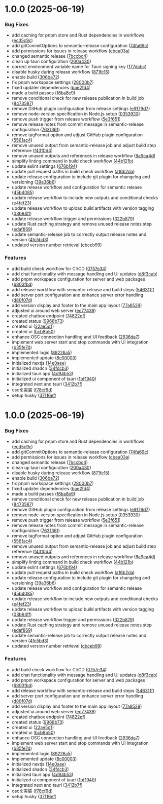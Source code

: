 # 1.0.0 (2025-06-19)


### Bug Fixes

* add caching for pnpm store and Rust dependencies in workflows ([ecd5c9c](https://github.com/kanaru0928/vrc-browser-chat/commit/ecd5c9cd5eb56d40c94073ed0d0395ff30e3040e))
* add gitCommitOptions to semantic-release configuration ([74fa69c](https://github.com/kanaru0928/vrc-browser-chat/commit/74fa69c34f06fcd999c8f5a7adeccc420a7e347f))
* add permissions for issues in release workflow ([cbea03a](https://github.com/kanaru0928/vrc-browser-chat/commit/cbea03a5ddf505f858adbd565c539a90d435ecc9))
* changed semantic release ([7bccbc4](https://github.com/kanaru0928/vrc-browser-chat/commit/7bccbc44ae746807fdf00a54b6954579370d14c8))
* clean up tauri configuration ([200a430](https://github.com/kanaru0928/vrc-browser-chat/commit/200a4308c5dfcdf03c2c5d55b57530fdebf236b6))
* correct environment variable name for Tauri signing key ([177dabc](https://github.com/kanaru0928/vrc-browser-chat/commit/177dabc41dfd55d292efbb5ac328e8ee16537c44))
* disable husky during release workflow ([871fc15](https://github.com/kanaru0928/vrc-browser-chat/commit/871fc15060bfe7ed0a2712b608714b50e4ad4a72))
* enable build ([306ba72](https://github.com/kanaru0928/vrc-browser-chat/commit/306ba72bd897643172b7da8abc9442f61293bbe3))
* fix pnpm workspace settings ([28000b7](https://github.com/kanaru0928/vrc-browser-chat/commit/28000b76120201d41c94922376a505f4a671d804))
* fixed updater dependencies ([bae2fd4](https://github.com/kanaru0928/vrc-browser-chat/commit/bae2fd4c716752d9ba63b152f0c4f0997ad3bf94))
* made a build passes ([f6ba8e9](https://github.com/kanaru0928/vrc-browser-chat/commit/f6ba8e9395731432a0992ce393ca2443b34995ea))
* remove conditional check for new release publication in build job ([8473587](https://github.com/kanaru0928/vrc-browser-chat/commit/8473587236c21112e94d8a35ddec524912ed1c92))
* remove GitHub plugin configuration from release settings ([e9179d7](https://github.com/kanaru0928/vrc-browser-chat/commit/e9179d775332de7e5255f30b6412f8a7500fe55c))
* remove node-version specification in Node.js setup ([0353930](https://github.com/kanaru0928/vrc-browser-chat/commit/03539300772ea6a06f145fc22ac370d8f0729c39))
* remove push trigger from release workflow ([5e3f651](https://github.com/kanaru0928/vrc-browser-chat/commit/5e3f651feb36da506db29150317f897f37b12939))
* remove release notes from commit message in semantic-release configuration ([763136f](https://github.com/kanaru0928/vrc-browser-chat/commit/763136fed84349e8d4242c055eb9dd00dca07b98))
* remove tagFormat option and adjust GitHub plugin configuration ([5561ac4](https://github.com/kanaru0928/vrc-browser-chat/commit/5561ac4d57bce383cda0b9a6abde072615d80a17))
* remove unused output from semantic-release job and adjust build step reference ([f4310d4](https://github.com/kanaru0928/vrc-browser-chat/commit/f4310d48d30b0f3e5095863e3dd96ded27e36d77))
* remove unused outputs and references in release workflow ([6a9ca4d](https://github.com/kanaru0928/vrc-browser-chat/commit/6a9ca4d5c1fdee2906eba96355cd5be0e8aba695))
* simplify linting command in build check workflow ([44b121b](https://github.com/kanaru0928/vrc-browser-chat/commit/44b121b39943f54f48510f52a837f7e8a22e61e7))
* update eslint settings ([676b194](https://github.com/kanaru0928/vrc-browser-chat/commit/676b1946b6aae052cab2e92db3487d16a7400b8c))
* update pull request paths in build check workflow ([a16b2da](https://github.com/kanaru0928/vrc-browser-chat/commit/a16b2dab3b5f01a733e775a71acd69d9fd48df45))
* update release configuration to include git plugin for changelog and versioning ([39a36b6](https://github.com/kanaru0928/vrc-browser-chat/commit/39a36b648e9660b5d164a3ad1b30d46df3beae9d))
* update release workflow and configuration for semantic release ([45b4085](https://github.com/kanaru0928/vrc-browser-chat/commit/45b40851d77b8efcde6bd064ebf495119181b719))
* update release workflow to include new outputs and conditional checks ([e4fef23](https://github.com/kanaru0928/vrc-browser-chat/commit/e4fef231d6d51e8e6b68bc81f01dbd6cf157c963))
* update release workflow to upload build artifacts with version tagging ([03b94ff](https://github.com/kanaru0928/vrc-browser-chat/commit/03b94ff10bdc2124a1c5e8d9fc36961d50606e29))
* update release workflow trigger and permissions ([322b879](https://github.com/kanaru0928/vrc-browser-chat/commit/322b87993328856d8e14ecd21b289cfeac68374f))
* update Rust caching strategy and remove unused release notes step ([edaf869](https://github.com/kanaru0928/vrc-browser-chat/commit/edaf869830ff46072ccbab3be13d54fc127bd6d1))
* update semantic-release job to correctly output release notes and version ([4fc5bd3](https://github.com/kanaru0928/vrc-browser-chat/commit/4fc5bd381413b9ae1cb143c2af41b64a14c0a820))
* updated version number retrieval ([cbceb99](https://github.com/kanaru0928/vrc-browser-chat/commit/cbceb99fcfb31de911e63cd3397b5e16bfe86129))


### Features

* add build check workflow for CI/CD ([0757e34](https://github.com/kanaru0928/vrc-browser-chat/commit/0757e341ada8d1a1ea9d4f16b6a9bc728e9af480))
* add chat functionality with message handling and UI updates ([d8f3cab](https://github.com/kanaru0928/vrc-browser-chat/commit/d8f3cabdcbf597d323ee903c036b66b97e1a922e))
* add pnpm workspace configuration for server and web packages ([6803fbd](https://github.com/kanaru0928/vrc-browser-chat/commit/6803fbd6e2edbf441f069502689055893a655eb2))
* add release workflow with semantic-release and build steps ([546311f](https://github.com/kanaru0928/vrc-browser-chat/commit/546311f7a90965ca4f602e4033168e93763077dd))
* add server port configuration and enhance server error handling ([d80f07d](https://github.com/kanaru0928/vrc-browser-chat/commit/d80f07dce223fca8edcd77f29aa1a94cfde19bf8))
* add version display and footer to the main app layout ([77a8529](https://github.com/kanaru0928/vrc-browser-chat/commit/77a852954250f06a9f3375127250a70785564aec))
* adjusted ui around web server ([ec77439](https://github.com/kanaru0928/vrc-browser-chat/commit/ec77439b70c84e9b2907c5117ef688107ecf1deb))
* created chatbox endpoint ([74822ef](https://github.com/kanaru0928/vrc-browser-chat/commit/74822efe360ca8afcde669e51cee9bcb36374ae7))
* created status ([9968b73](https://github.com/kanaru0928/vrc-browser-chat/commit/9968b73251100592e5f0a86c4356fa66097dce2f))
* created ui ([22ae5d1](https://github.com/kanaru0928/vrc-browser-chat/commit/22ae5d1944e0b7a845720e5fe304392013aa17e2))
* created ui ([bcb8b50](https://github.com/kanaru0928/vrc-browser-chat/commit/bcb8b505b04e4a4dc895c9572cb37ac3c5eaeef1))
* enhance OSC connection handling and UI feedback ([2936da7](https://github.com/kanaru0928/vrc-browser-chat/commit/2936da772e2dcc4818f4e6aa6af792b9e5fc033a))
* implement web server start and stop commands with UI integration ([b35fe7d](https://github.com/kanaru0928/vrc-browser-chat/commit/b35fe7d62a77e63af23374287ca6e7bde564c8a8))
* implemented logic ([89226a5](https://github.com/kanaru0928/vrc-browser-chat/commit/89226a5a392dfa2cbfa7dc929fdae479f03bed7b))
* implemented update ([8c00003](https://github.com/kanaru0928/vrc-browser-chat/commit/8c0000397d87a26f82b79912dea6352ee9060948))
* initialized nextjs ([14e0aee](https://github.com/kanaru0928/vrc-browser-chat/commit/14e0aeeda9bf26f01bf9febde7ec1f9a66df119e))
* initialized shadcn ([34fdcb3](https://github.com/kanaru0928/vrc-browser-chat/commit/34fdcb3d432662e2ebd95d58fd0abdfc2533cddc))
* initialized tauri app ([4d94b53](https://github.com/kanaru0928/vrc-browser-chat/commit/4d94b53ef8408cb2ff9ceec4dd961e5a21a60a6e))
* initialized ui component of tauri ([1bf1940](https://github.com/kanaru0928/vrc-browser-chat/commit/1bf1940197dd06b92e196320bc34a819e8a82cb3))
* integrated next and tauri ([3412b7f](https://github.com/kanaru0928/vrc-browser-chat/commit/3412b7f82a4185b152ac085a724076a8c69cd2e4))
* oscを実装 ([f78cf9d](https://github.com/kanaru0928/vrc-browser-chat/commit/f78cf9dd5d74c737ef105f3cea6e6c382aa6d623))
* setup husky ([37116ef](https://github.com/kanaru0928/vrc-browser-chat/commit/37116efa4828a989ade3b83ab7afe6e535a58ffa))

# 1.0.0 (2025-06-19)


### Bug Fixes

* add caching for pnpm store and Rust dependencies in workflows ([ecd5c9c](https://github.com/kanaru0928/vrc-browser-chat/commit/ecd5c9cd5eb56d40c94073ed0d0395ff30e3040e))
* add gitCommitOptions to semantic-release configuration ([74fa69c](https://github.com/kanaru0928/vrc-browser-chat/commit/74fa69c34f06fcd999c8f5a7adeccc420a7e347f))
* add permissions for issues in release workflow ([cbea03a](https://github.com/kanaru0928/vrc-browser-chat/commit/cbea03a5ddf505f858adbd565c539a90d435ecc9))
* changed semantic release ([7bccbc4](https://github.com/kanaru0928/vrc-browser-chat/commit/7bccbc44ae746807fdf00a54b6954579370d14c8))
* clean up tauri configuration ([200a430](https://github.com/kanaru0928/vrc-browser-chat/commit/200a4308c5dfcdf03c2c5d55b57530fdebf236b6))
* disable husky during release workflow ([871fc15](https://github.com/kanaru0928/vrc-browser-chat/commit/871fc15060bfe7ed0a2712b608714b50e4ad4a72))
* enable build ([306ba72](https://github.com/kanaru0928/vrc-browser-chat/commit/306ba72bd897643172b7da8abc9442f61293bbe3))
* fix pnpm workspace settings ([28000b7](https://github.com/kanaru0928/vrc-browser-chat/commit/28000b76120201d41c94922376a505f4a671d804))
* fixed updater dependencies ([bae2fd4](https://github.com/kanaru0928/vrc-browser-chat/commit/bae2fd4c716752d9ba63b152f0c4f0997ad3bf94))
* made a build passes ([f6ba8e9](https://github.com/kanaru0928/vrc-browser-chat/commit/f6ba8e9395731432a0992ce393ca2443b34995ea))
* remove conditional check for new release publication in build job ([8473587](https://github.com/kanaru0928/vrc-browser-chat/commit/8473587236c21112e94d8a35ddec524912ed1c92))
* remove GitHub plugin configuration from release settings ([e9179d7](https://github.com/kanaru0928/vrc-browser-chat/commit/e9179d775332de7e5255f30b6412f8a7500fe55c))
* remove node-version specification in Node.js setup ([0353930](https://github.com/kanaru0928/vrc-browser-chat/commit/03539300772ea6a06f145fc22ac370d8f0729c39))
* remove push trigger from release workflow ([5e3f651](https://github.com/kanaru0928/vrc-browser-chat/commit/5e3f651feb36da506db29150317f897f37b12939))
* remove release notes from commit message in semantic-release configuration ([763136f](https://github.com/kanaru0928/vrc-browser-chat/commit/763136fed84349e8d4242c055eb9dd00dca07b98))
* remove tagFormat option and adjust GitHub plugin configuration ([5561ac4](https://github.com/kanaru0928/vrc-browser-chat/commit/5561ac4d57bce383cda0b9a6abde072615d80a17))
* remove unused output from semantic-release job and adjust build step reference ([f4310d4](https://github.com/kanaru0928/vrc-browser-chat/commit/f4310d48d30b0f3e5095863e3dd96ded27e36d77))
* remove unused outputs and references in release workflow ([6a9ca4d](https://github.com/kanaru0928/vrc-browser-chat/commit/6a9ca4d5c1fdee2906eba96355cd5be0e8aba695))
* simplify linting command in build check workflow ([44b121b](https://github.com/kanaru0928/vrc-browser-chat/commit/44b121b39943f54f48510f52a837f7e8a22e61e7))
* update eslint settings ([676b194](https://github.com/kanaru0928/vrc-browser-chat/commit/676b1946b6aae052cab2e92db3487d16a7400b8c))
* update pull request paths in build check workflow ([a16b2da](https://github.com/kanaru0928/vrc-browser-chat/commit/a16b2dab3b5f01a733e775a71acd69d9fd48df45))
* update release configuration to include git plugin for changelog and versioning ([39a36b6](https://github.com/kanaru0928/vrc-browser-chat/commit/39a36b648e9660b5d164a3ad1b30d46df3beae9d))
* update release workflow and configuration for semantic release ([45b4085](https://github.com/kanaru0928/vrc-browser-chat/commit/45b40851d77b8efcde6bd064ebf495119181b719))
* update release workflow to include new outputs and conditional checks ([e4fef23](https://github.com/kanaru0928/vrc-browser-chat/commit/e4fef231d6d51e8e6b68bc81f01dbd6cf157c963))
* update release workflow to upload build artifacts with version tagging ([03b94ff](https://github.com/kanaru0928/vrc-browser-chat/commit/03b94ff10bdc2124a1c5e8d9fc36961d50606e29))
* update release workflow trigger and permissions ([322b879](https://github.com/kanaru0928/vrc-browser-chat/commit/322b87993328856d8e14ecd21b289cfeac68374f))
* update Rust caching strategy and remove unused release notes step ([edaf869](https://github.com/kanaru0928/vrc-browser-chat/commit/edaf869830ff46072ccbab3be13d54fc127bd6d1))
* update semantic-release job to correctly output release notes and version ([4fc5bd3](https://github.com/kanaru0928/vrc-browser-chat/commit/4fc5bd381413b9ae1cb143c2af41b64a14c0a820))
* updated version number retrieval ([cbceb99](https://github.com/kanaru0928/vrc-browser-chat/commit/cbceb99fcfb31de911e63cd3397b5e16bfe86129))


### Features

* add build check workflow for CI/CD ([0757e34](https://github.com/kanaru0928/vrc-browser-chat/commit/0757e341ada8d1a1ea9d4f16b6a9bc728e9af480))
* add chat functionality with message handling and UI updates ([d8f3cab](https://github.com/kanaru0928/vrc-browser-chat/commit/d8f3cabdcbf597d323ee903c036b66b97e1a922e))
* add pnpm workspace configuration for server and web packages ([6803fbd](https://github.com/kanaru0928/vrc-browser-chat/commit/6803fbd6e2edbf441f069502689055893a655eb2))
* add release workflow with semantic-release and build steps ([546311f](https://github.com/kanaru0928/vrc-browser-chat/commit/546311f7a90965ca4f602e4033168e93763077dd))
* add server port configuration and enhance server error handling ([d80f07d](https://github.com/kanaru0928/vrc-browser-chat/commit/d80f07dce223fca8edcd77f29aa1a94cfde19bf8))
* add version display and footer to the main app layout ([77a8529](https://github.com/kanaru0928/vrc-browser-chat/commit/77a852954250f06a9f3375127250a70785564aec))
* adjusted ui around web server ([ec77439](https://github.com/kanaru0928/vrc-browser-chat/commit/ec77439b70c84e9b2907c5117ef688107ecf1deb))
* created chatbox endpoint ([74822ef](https://github.com/kanaru0928/vrc-browser-chat/commit/74822efe360ca8afcde669e51cee9bcb36374ae7))
* created status ([9968b73](https://github.com/kanaru0928/vrc-browser-chat/commit/9968b73251100592e5f0a86c4356fa66097dce2f))
* created ui ([22ae5d1](https://github.com/kanaru0928/vrc-browser-chat/commit/22ae5d1944e0b7a845720e5fe304392013aa17e2))
* created ui ([bcb8b50](https://github.com/kanaru0928/vrc-browser-chat/commit/bcb8b505b04e4a4dc895c9572cb37ac3c5eaeef1))
* enhance OSC connection handling and UI feedback ([2936da7](https://github.com/kanaru0928/vrc-browser-chat/commit/2936da772e2dcc4818f4e6aa6af792b9e5fc033a))
* implement web server start and stop commands with UI integration ([b35fe7d](https://github.com/kanaru0928/vrc-browser-chat/commit/b35fe7d62a77e63af23374287ca6e7bde564c8a8))
* implemented logic ([89226a5](https://github.com/kanaru0928/vrc-browser-chat/commit/89226a5a392dfa2cbfa7dc929fdae479f03bed7b))
* implemented update ([8c00003](https://github.com/kanaru0928/vrc-browser-chat/commit/8c0000397d87a26f82b79912dea6352ee9060948))
* initialized nextjs ([14e0aee](https://github.com/kanaru0928/vrc-browser-chat/commit/14e0aeeda9bf26f01bf9febde7ec1f9a66df119e))
* initialized shadcn ([34fdcb3](https://github.com/kanaru0928/vrc-browser-chat/commit/34fdcb3d432662e2ebd95d58fd0abdfc2533cddc))
* initialized tauri app ([4d94b53](https://github.com/kanaru0928/vrc-browser-chat/commit/4d94b53ef8408cb2ff9ceec4dd961e5a21a60a6e))
* initialized ui component of tauri ([1bf1940](https://github.com/kanaru0928/vrc-browser-chat/commit/1bf1940197dd06b92e196320bc34a819e8a82cb3))
* integrated next and tauri ([3412b7f](https://github.com/kanaru0928/vrc-browser-chat/commit/3412b7f82a4185b152ac085a724076a8c69cd2e4))
* oscを実装 ([f78cf9d](https://github.com/kanaru0928/vrc-browser-chat/commit/f78cf9dd5d74c737ef105f3cea6e6c382aa6d623))
* setup husky ([37116ef](https://github.com/kanaru0928/vrc-browser-chat/commit/37116efa4828a989ade3b83ab7afe6e535a58ffa))
